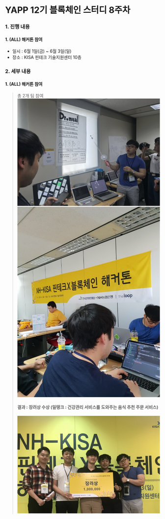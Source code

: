# YAPP 12기 블록체인 스터디 8주차

### 1. 진행 내용  
#### 1. (ALL) 해커톤 참여
- 일시 : 6월 1일(금) ~ 6월 3일(일)
- 장소 : KISA 핀테크 기술지원센터 10층
  
### 2. 세부 내용  
#### 1. (ALL) 해커톤 참여  
   > 총 2개 팀 참여
   > ![image](https://github.com/YAPP12th/BlockChain_study/blob/master/blockchain_tech/0.Reference/photo/8_presentation.jpeg?raw=true)  
   > ![image](https://github.com/YAPP12th/BlockChain_study/blob/master/blockchain_tech/0.Reference/photo/8_develop.jpeg?raw=true)  
   > 
   > #### 결과 : 장려상 수상 (밀탱크 : 건강관리 서비스를 도와주는 음식 추천 주문 서비스)  
   > ![image](https://github.com/YAPP12th/BlockChain_study/blob/master/blockchain_tech/0.Reference/photo/8_award.png?raw=true)  
